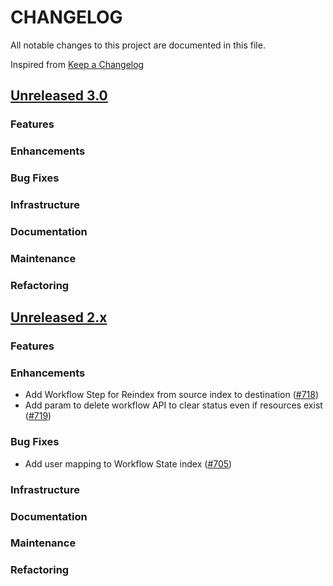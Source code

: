 # CHANGELOG
All notable changes to this project are documented in this file.

Inspired from [Keep a Changelog](https://keepachangelog.com/en/1.1.0/)

## [Unreleased 3.0](https://github.com/opensearch-project/flow-framework/compare/2.x...HEAD)
### Features
### Enhancements
### Bug Fixes
### Infrastructure
### Documentation
### Maintenance
### Refactoring

## [Unreleased 2.x](https://github.com/opensearch-project/flow-framework/compare/2.14...2.x)
### Features
### Enhancements
- Add Workflow Step for Reindex from source index to destination ([#718](https://github.com/opensearch-project/flow-framework/pull/718))
- Add param to delete workflow API to clear status even if resources exist ([#719](https://github.com/opensearch-project/flow-framework/pull/719))

### Bug Fixes
- Add user mapping to Workflow State index ([#705](https://github.com/opensearch-project/flow-framework/pull/705))

### Infrastructure
### Documentation
### Maintenance
### Refactoring
